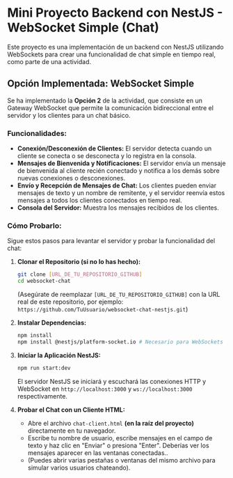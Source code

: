 # Mini Proyecto Backend con NestJS - WebSocket Simple (Chat)

Este proyecto es una implementación de un backend con NestJS utilizando WebSockets para crear una funcionalidad de chat simple en tiempo real, como parte de una actividad.

## Opción Implementada: WebSocket Simple

Se ha implementado la **Opción 2** de la actividad, que consiste en un Gateway WebSocket que permite la comunicación bidireccional entre el servidor y los clientes para un chat básico.

### Funcionalidades:

* **Conexión/Desconexión de Clientes:** El servidor detecta cuando un cliente se conecta o se desconecta y lo registra en la consola.
* **Mensajes de Bienvenida y Notificaciones:** El servidor envía un mensaje de bienvenida al cliente recién conectado y notifica a los demás sobre nuevas conexiones o desconexiones.
* **Envío y Recepción de Mensajes de Chat:** Los clientes pueden enviar mensajes de texto y un nombre de remitente, y el servidor reenvía estos mensajes a todos los clientes conectados en tiempo real.
* **Consola del Servidor:** Muestra los mensajes recibidos de los clientes.

### Cómo Probarlo:

Sigue estos pasos para levantar el servidor y probar la funcionalidad del chat:

1.  **Clonar el Repositorio (si no lo has hecho):**

    ```bash
    git clone [URL_DE_TU_REPOSITORIO_GITHUB]
    cd websocket-chat
    ```

    (Asegúrate de reemplazar `[URL_DE_TU_REPOSITORIO_GITHUB]` con la URL real de este repositorio, por ejemplo: `https://github.com/TuUsuario/websocket-chat-nestjs.git`)

2.  **Instalar Dependencias:**

    ```bash
    npm install
    npm install @nestjs/platform-socket.io # Necesario para WebSockets
    ```

3.  **Iniciar la Aplicación NestJS:**

    ```bash
    npm run start:dev
    ```

    El servidor NestJS se iniciará y escuchará las conexiones HTTP y WebSocket en `http://localhost:3000` y `ws://localhost:3000` respectivamente.

4.  **Probar el Chat con un Cliente HTML:**

    * Abre el archivo `chat-client.html` **(en la raíz del proyecto)** directamente en tu navegador.
    * Escribe tu nombre de usuario, escribe mensajes en el campo de texto y haz clic en "Enviar" o presiona "Enter". Deberías ver los mensajes aparecer en las ventanas conectadas..
    * (Puedes abrir varias pestañas o ventanas del mismo archivo para simular varios usuarios chateando).
</immersive>